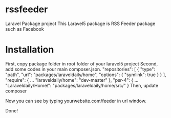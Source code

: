 # rssfeeder
Laravel Package project
This Laravel5 package is RSS Feeder package such as Facebook

# Installation
First, copy package folder in root folder of your laravel5 project
Second, add some codes in your main composer.json.
    "repositories": [
        {
            "type": "path",
            "url": "packages/laraveldaily/home",
            "options": {
                "symlink": true
            }
        }
    ],
    "require": {
	...
        "laraveldaily/home": "dev-master"
    },
	"psr-4": {
	    ...
            "Laraveldaily\\Home\\": "packages/laraveldaily/home/src/"
        }
Then, update composer

Now you can see by typing yourwebsite.com/feeder in url window.

Done!
